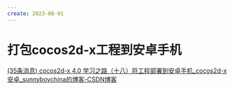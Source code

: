 ```yaml
---
create: 2023-08-01
---
```

# 打包cocos2d-x工程到安卓手机

[(35条消息) cocos2d-x 4.0 学习之路（十八）将工程部署到安卓手机_cocos2d-x 安卓_sunnyboychina的博客-CSDN博客](https://blog.csdn.net/sunnyboychina/article/details/106093937)